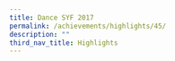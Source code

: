 ```yaml
---
title: Dance SYF 2017
permalink: /achievements/highlights/45/
description: ""
third_nav_title: Highlights
---
```

